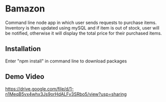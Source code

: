 # Bamazon

Command line node app in which user sends requests to purchase items. Inventory is then updated using mySQL and if item is out of stock, user will be notified, otherwise it will display the total price for their purchased items.  

## Installation
Enter "npm install" in command line to download packages 

## Demo Video

https://drive.google.com/file/d/1-n1MeqB5vx4whx3Js9orHdALFv3SRbo5/view?usp=sharing
